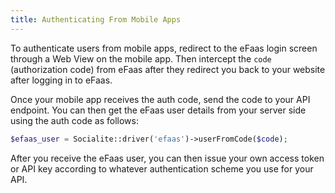 ```yaml
---
title: Authenticating From Mobile Apps
---
```


To authenticate users from mobile apps, redirect to the eFaas login screen through a Web View on the mobile app. Then intercept the `code` (authorization code) from eFaas after they redirect you back to your website after logging in to eFaas.

Once your mobile app receives the auth code, send the code to your API endpoint. You can then get the eFaas user details from your server side using the auth code as follows:

```php
$efaas_user = Socialite::driver('efaas')->userFromCode($code);
```

After you receive the eFaas user, you can then issue your own access token or API key according to whatever authentication scheme you use for your API.
